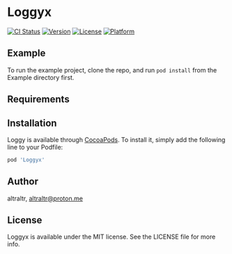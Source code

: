 # Loggyx

[![CI Status](https://img.shields.io/travis/altraltr/Loggy.svg?style=flat)](https://travis-ci.org/altraltr/Loggy)
[![Version](https://img.shields.io/cocoapods/v/Loggy.svg?style=flat)](https://cocoapods.org/pods/Loggy)
[![License](https://img.shields.io/cocoapods/l/Loggy.svg?style=flat)](https://cocoapods.org/pods/Loggy)
[![Platform](https://img.shields.io/cocoapods/p/Loggy.svg?style=flat)](https://cocoapods.org/pods/Loggy)

## Example

To run the example project, clone the repo, and run `pod install` from the Example directory first.

## Requirements

## Installation

Loggy is available through [CocoaPods](https://cocoapods.org). To install
it, simply add the following line to your Podfile:

```ruby
pod 'Loggyx'
```

## Author

altraltr, altraltr@proton.me

## License

Loggyx is available under the MIT license. See the LICENSE file for more info.
